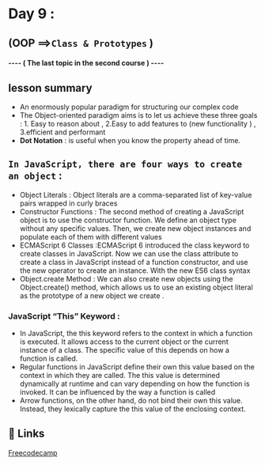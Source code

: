 
# Day 9 :
## (OOP ==>`Class & Prototypes` ) 
#### ---- ( The last topic in the second course ) ----

## lesson summary 
* An enormously popular paradigm for structuring our complex code
* The Object-oriented paradigm aims is to let us achieve these three goals :  1. Easy to reason about , 2.Easy to add features to (new functionality ) , 3.efficient and performant 
* **Dot Notation** : is useful when you know the property ahead of time.

## `In JavaScript, there are four ways to create an object` :
* Object Literals : Object literals are a comma-separated list of key-value pairs wrapped in curly braces
* Constructor Functions : The second method of creating a JavaScript object is to use the constructor function. We define an object type without any specific values. Then, we create new object instances and populate each of them with different values
* ECMAScript 6 Classes :ECMAScript 6 introduced the class keyword to create classes in JavaScript. Now we can use the class attribute to create a class in JavaScript instead of a function constructor, and use the new operator to create an instance. With the new ES6 class syntax
* Object.create Method : We can also create new objects using the Object.create() method, which allows us to use an existing object literal as the prototype of a new object we create .

### JavaScript “This” Keyword :
- In JavaScript, the this keyword refers to the context in which a function is executed. It allows access to the current object or the current instance of a class. The specific value of this depends on how a function is called.
- Regular functions in JavaScript define their own this value based on the context in which they are called. The this value is determined dynamically at runtime and can vary depending on how the function is invoked. It can be influenced by the way a function is called 
- Arrow functions, on the other hand, do not bind their own this value. Instead, they lexically capture the this value of the enclosing context.




## 🔗 Links
[Freecodecamp](https://www.freecodecamp.org/jafar26)
